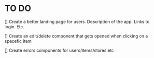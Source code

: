 # TO DO 

[] Create a better landing page for users. Description of the app. Links to login. Etc.

[] Create an edit/delete component that gets opened when clicking on a specefic item

[] Create errors components for users/items/stores etc